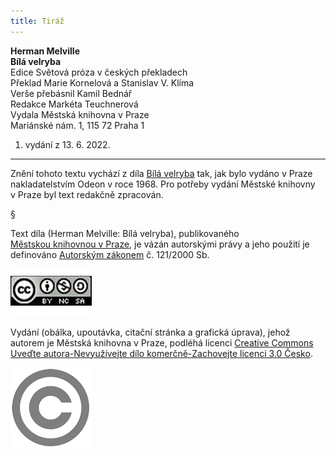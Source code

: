```yaml
---
title: Tiráž
---
```


**Herman Melville    
Bílá velryba**  
Edice Světová próza v českých překladech  
Překlad Marie Kornelová a Stanislav V. Klíma  
Verše přebásnil Kamil Bednář  
Redakce Markéta Teuchnerová  
Vydala Městská knihovna v Praze  
Mariánské nám. 1, 115 72 Praha 1  
1. vydání z 13. 6. 2022.

***

Znění tohoto textu vychází z díla [Bílá velryba](https://search.mlp.cz/cz/titul/bila-velryba/126203/) tak, jak bylo vydáno v Praze nakladatelstvím Odeon v roce 1968. Pro potřeby vydání Městské knihovny v Praze byl text redakčně zpracován.

§

Text díla (Herman Melville: Bílá velryba), publikovaného [Městskou knihovnou v Praze](https://www.mlp.cz/cz/), je vázán autorskými právy a jeho použití je definováno [Autorským zákonem](https://www.mkcr.cz/predpisy-zakonu-709.html) č. 121/2000 Sb.

[![image001.jpg](./resources/image001_fmt.png)](https://creativecommons.org/licenses/by-nc-sa/3.0/cz/)

Vydání (obálka, upoutávka, citační stránka a grafická úprava), jehož autorem je Městská knihovna v Praze, podléhá licenci [Creative Commons Uveďte autora-Nevyužívejte dílo komerčně-Zachovejte licenci 3.0 Česko](https://creativecommons.org/licenses/by-nc-sa/3.0/cz/).


![image002.jpg](./resources/image002_fmt.png)